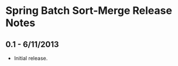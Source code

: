Spring Batch Sort-Merge Release Notes
=====================================

0.1 - 6/11/2013
---
* Initial release.
